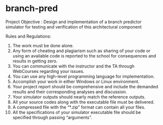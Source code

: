 # branch-pred

Project Objective :
Design and implementation of a branch predictor simulator for testing and verification of this
architectural component

Rules and Regulations:
1. The work must be done alone.
2. Any form of cheating and plagiarism such as sharing of your code or using an available code
is reported to the school for consequences and results in getting zero.
3. You can communicate with the instructor and the TA through WebCourses regarding your
issues.
4. You can use any high-level programming language for implementation.
5. Accomplish your work in either Windows or Linux environment.
6. Your project report should be comprehensive and include the demanded results and their
corresponding analyses and discussion.
7. Your simulator outputs should nearly match the reference outputs.
8. All your source codes along with the executable file must be delivered.
9. A compressed file with the “*.zip” format can contain all your files.
10. All the specifications of your simulator executable file should be specified through passing
“arguments”.

